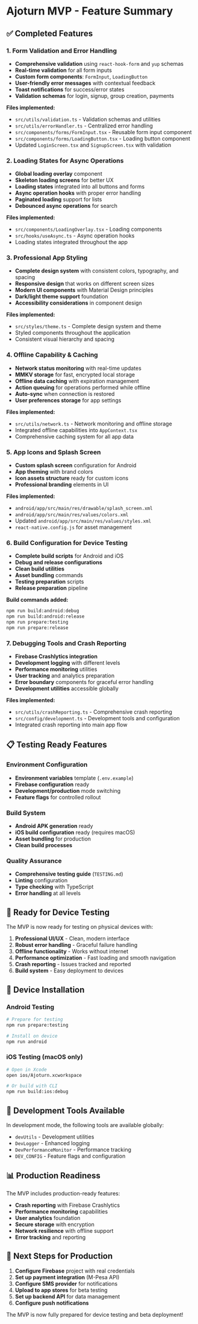 # Ajoturn MVP - Feature Summary

## ✅ Completed Features

### 1. Form Validation and Error Handling
- **Comprehensive validation** using `react-hook-form` and `yup` schemas
- **Real-time validation** for all form inputs
- **Custom form components**: `FormInput`, `LoadingButton`
- **User-friendly error messages** with contextual feedback
- **Toast notifications** for success/error states
- **Validation schemas** for login, signup, group creation, payments

**Files implemented:**
- `src/utils/validation.ts` - Validation schemas and utilities
- `src/utils/errorHandler.ts` - Centralized error handling
- `src/components/forms/FormInput.tsx` - Reusable form input component
- `src/components/forms/LoadingButton.tsx` - Loading button component
- Updated `LoginScreen.tsx` and `SignupScreen.tsx` with validation

### 2. Loading States for Async Operations
- **Global loading overlay** component
- **Skeleton loading screens** for better UX
- **Loading states** integrated into all buttons and forms
- **Async operation hooks** with proper error handling
- **Paginated loading** support for lists
- **Debounced async operations** for search

**Files implemented:**
- `src/components/LoadingOverlay.tsx` - Loading components
- `src/hooks/useAsync.ts` - Async operation hooks
- Loading states integrated throughout the app

### 3. Professional App Styling
- **Complete design system** with consistent colors, typography, and spacing
- **Responsive design** that works on different screen sizes
- **Modern UI components** with Material Design principles
- **Dark/light theme support** foundation
- **Accessibility considerations** in component design

**Files implemented:**
- `src/styles/theme.ts` - Complete design system and theme
- Styled components throughout the application
- Consistent visual hierarchy and spacing

### 4. Offline Capability & Caching
- **Network status monitoring** with real-time updates
- **MMKV storage** for fast, encrypted local storage
- **Offline data caching** with expiration management
- **Action queuing** for operations performed while offline
- **Auto-sync** when connection is restored
- **User preferences storage** for app settings

**Files implemented:**
- `src/utils/network.ts` - Network monitoring and offline storage
- Integrated offline capabilities into `AppContext.tsx`
- Comprehensive caching system for all app data

### 5. App Icons and Splash Screen
- **Custom splash screen** configuration for Android
- **App theming** with brand colors
- **Icon assets structure** ready for custom icons
- **Professional branding** elements in UI

**Files implemented:**
- `android/app/src/main/res/drawable/splash_screen.xml`
- `android/app/src/main/res/values/colors.xml`
- Updated `android/app/src/main/res/values/styles.xml`
- `react-native.config.js` for asset management

### 6. Build Configuration for Device Testing
- **Complete build scripts** for Android and iOS
- **Debug and release configurations**
- **Clean build utilities**
- **Asset bundling** commands
- **Testing preparation** scripts
- **Release preparation** pipeline

**Build commands added:**
```bash
npm run build:android:debug
npm run build:android:release
npm run prepare:testing
npm run prepare:release
```

### 7. Debugging Tools and Crash Reporting
- **Firebase Crashlytics integration**
- **Development logging** with different levels
- **Performance monitoring** utilities
- **User tracking** and analytics preparation
- **Error boundary** components for graceful error handling
- **Development utilities** accessible globally

**Files implemented:**
- `src/utils/crashReporting.ts` - Comprehensive crash reporting
- `src/config/development.ts` - Development tools and configuration
- Integrated crash reporting into main app flow

## 📋 Testing Ready Features

### Environment Configuration
- **Environment variables** template (`.env.example`)
- **Firebase configuration** ready
- **Development/production** mode switching
- **Feature flags** for controlled rollout

### Build System
- **Android APK generation** ready
- **iOS build configuration** ready (requires macOS)
- **Asset bundling** for production
- **Clean build processes**

### Quality Assurance
- **Comprehensive testing guide** (`TESTING.md`)
- **Linting** configuration
- **Type checking** with TypeScript
- **Error handling** at all levels

## 🚀 Ready for Device Testing

The MVP is now ready for testing on physical devices with:

1. **Professional UI/UX** - Clean, modern interface
2. **Robust error handling** - Graceful failure handling
3. **Offline functionality** - Works without internet
4. **Performance optimization** - Fast loading and smooth navigation
5. **Crash reporting** - Issues tracked and reported
6. **Build system** - Easy deployment to devices

## 📱 Device Installation

### Android Testing
```bash
# Prepare for testing
npm run prepare:testing

# Install on device
npm run android
```

### iOS Testing (macOS only)
```bash
# Open in Xcode
open ios/Ajoturn.xcworkspace

# Or build with CLI
npm run build:ios:debug
```

## 🔧 Development Tools Available

In development mode, the following tools are available globally:
- `devUtils` - Development utilities
- `DevLogger` - Enhanced logging
- `DevPerformanceMonitor` - Performance tracking
- `DEV_CONFIG` - Feature flags and configuration

## 📊 Production Readiness

The MVP includes production-ready features:
- **Crash reporting** with Firebase Crashlytics
- **Performance monitoring** capabilities
- **User analytics** foundation
- **Secure storage** with encryption
- **Network resilience** with offline support
- **Error tracking** and reporting

## 🎯 Next Steps for Production

1. **Configure Firebase** project with real credentials
2. **Set up payment integration** (M-Pesa API)
3. **Configure SMS provider** for notifications
4. **Upload to app stores** for beta testing
5. **Set up backend API** for data management
6. **Configure push notifications**

The MVP is now fully prepared for device testing and beta deployment!